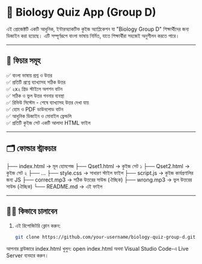 # 📘 Biology Quiz App (Group D)

এই প্রোজেক্টটি একটি আধুনিক, ইন্টারঅ্যাকটিভ কুইজ অ্যাপ্লিকেশন যা "Biology Group D" শিক্ষার্থীদের জন্য ডিজাইন করা হয়েছে। এটি সম্পূর্ণরূপে বাংলা ভাষায় নির্মিত, যাতে শিক্ষার্থীরা সহজেই অনুশীলন করতে পারে।

---

## 🚀 ফিচার সমূহ

✅ বাংলা ভাষায় প্রশ্ন ও উত্তর  
✅ প্রতিটি প্রশ্নে ব্যাখ্যাসহ সঠিক উত্তর  
✅ ২x২ গ্রিড স্টাইলে অপশন বাটন  
✅ সঠিক ও ভুল উত্তর গননার ব্যবস্থা  
✅ রিভিউ সিস্টেম - শেষে ব্যাখ্যাসহ উত্তর দেখা যায়  
✅ হোম ও PDF ডাউনলোড বাটন  
✅ আধুনিক ডিজাইন ও মোবাইল ফ্রেন্ডলি  
✅ প্রতিটি কুইজ সেট একটি আলাদা HTML ফাইল

---

## 🗂️ ফোল্ডার স্ট্রাকচার

├── index.html → মূল হোমপেজ
├── Qset1.html → কুইজ সেট ১
├── Qset2.html → কুইজ সেট ২
├── ...
├── style.css → সাধারণ স্টাইল ফাইল
├── script.js → কুইজ কার্যপ্রণালির জন্য JS
├── correct.mp3 → সঠিক উত্তরের সাউন্ড (ঐচ্ছিক)
├── wrong.mp3 → ভুল উত্তরের সাউন্ড (ঐচ্ছিক)
└── README.md → এই ফাইল

---

## 🧑‍💻 কিভাবে চালাবেন

1. এই রিপোজিটরি ক্লোন করুন:
   ```bash
   git clone https://github.com/your-username/biology-quiz-group-d.git
আপনার ব্রাউজারে index.html খুলুন:
open index.html
অথবা Visual Studio Code-এ Live Server ব্যবহার করুন।


